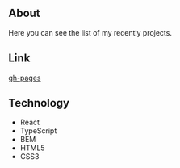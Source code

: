 ## About

Here you can see the list of my recently projects.

## Link

[gh-pages](https://sukachevalex.github.io/ProjectList/)

## Technology

  * React
  * TypeScript
  * BEM
  * HTML5
  * CSS3